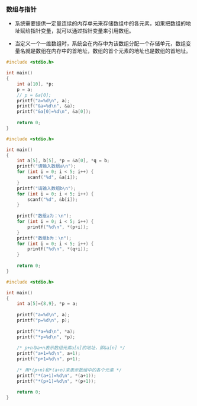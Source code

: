 ### 数组与指针

* 系统需要提供一定量连续的内存单元来存储数组中的各元素，如果把数组的地址赋给指针变量，就可以通过指针变量来引用数组。

* 当定义一个一维数组时，系统会在内存中为该数组分配一个存储单元，数组变量名就是数组在内存中的首地址，数组的首个元素的地址也是数组的首地址。
```c
#include <stdio.h>

int main()
{
	int a[10], *p;
	p = a;
	// p = &a[0];
	printf("a=%d\n", a);
	printf("&a=%d\n", &a);
	printf("&a[0]=%d\n", &a[0]);
	
	return 0;
}
```

```c
#include <stdio.h>

int main()
{
	int a[5], b[5], *p = &a[0], *q = b;
	printf("请输入数组a\n");
	for (int i = 0; i < 5; i++) {
		scanf("%d", &a[i]);
	}
	printf("请输入数组b\n");
	for (int i = 0; i < 5; i++) {
		scanf("%d", &b[i]);
	}
	
	printf("数组a为：\n");
	for (int i = 0; i < 5; i++) {
		printf("%d\n", *(p+i));
	}
	printf("数组b为：\n");
	for (int i = 0; i < 5; i++) {
		printf("%d\n", *(q+i));
	}
	
	return 0;
}
```

```c
#include <stdio.h>

int main()
{
	int a[5]={8,9}, *p = a;
	
	printf("a=%d\n", a);
	printf("p=%d\n", p);
	
	printf("*a=%d\n", *a);
	printf("*p=%d\n", *p);
	
	/* p+n与a+n表示数组元素a[n]的地址，即&a[n] */
	printf("a+1=%d\n", a+1);
	printf("p+1=%d\n", p+1);
	
	/* 用*(p+n)和*(a+n)来表示数组中的各个元素 */
	printf("*(a+1)=%d\n", *(a+1));
	printf("*(p+1)=%d\n", *(p+1));
	
	return 0;
}
```

